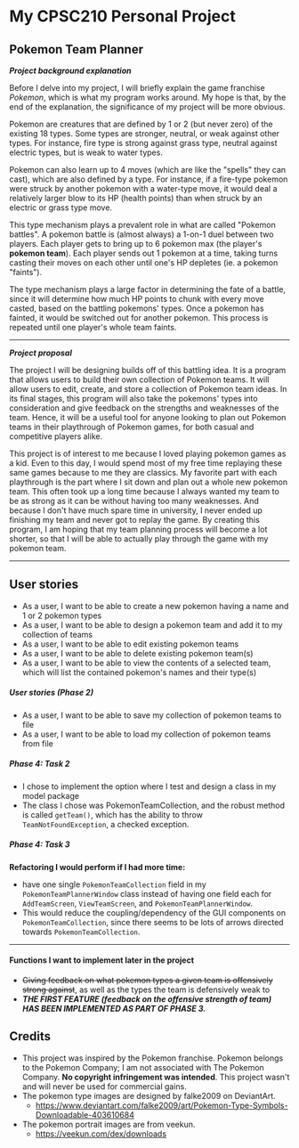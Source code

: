 # My CPSC210 Personal Project

## Pokemon Team Planner 

***Project background explanation***

Before I delve into my project, I will briefly explain the game franchise
*Pokemon*, which is what my program works around. My hope is that, by the end 
of the explanation, the significance of my project will be more obvious.

Pokemon are creatures that are defined by 1 or 2 (but never zero) of the 
existing 18 types. Some types are stronger, neutral, or weak against other types.
For instance, fire type is strong against grass type, neutral against electric types,
but is weak to water types.

Pokemon can also learn up to 4 moves (which are like the "spells" they can cast), 
which are also defined by a type. For instance, if a fire-type pokemon were struck by 
another pokemon with a water-type move, it would deal a relatively larger blow to 
its HP (health points) than when struck by an electric or grass type move.

This type mechanism plays a prevalent role in what are called "Pokemon battles".
A pokemon battle is (almost always) a 1-on-1 duel between two players.
Each player gets to bring up to 6 pokemon max (the player's **pokemon team**).
Each player sends out 1 pokemon at a time, taking turns casting their moves
on each other until one's HP depletes (ie. a pokemon "faints").

The type mechanism plays a large factor in determining the 
fate of a battle, since it will determine how much HP points to chunk with
every move casted, based on the battling pokemons' types. 
Once a pokemon has fainted, it would be switched out for 
another pokemon. This process is repeated until one player's whole team faints.

___

***Project proposal***

The project I will be designing builds off of this battling idea. 
It is a program that allows users to build their
own collection of Pokemon teams. It will allow users to edit, create, and
store a collection of Pokemon team ideas. In its final stages, this program
will also take the pokemons' types into consideration and give feedback on the 
strengths and weaknesses of the team. Hence, it will be a useful tool for anyone 
looking to plan out Pokemon teams in their playthrough of Pokemon games, for both 
casual and competitive players alike.

This project is of interest to me because I loved playing pokemon games as a kid. 
Even to this day, I would spend most of my free time replaying these
same games because to me they are classics. My favorite part with each playthrough
is the part where I sit down and plan out a whole new pokemon team. This often took
up a long time because I always wanted my team to be as strong as it can be
without having too many weaknesses. And because I don't have much spare time in
university, I never ended up finishing my team and never got to replay the game.
By creating this program, I am hoping that my team planning process will become a lot
shorter, so that I will be able to actually play through the game with my pokemon team.

---

## User stories

- As a user, I want to be able to create a new pokemon having a name and 1 or 2 pokemon types
- As a user, I want to be able to design a pokemon team and add it to my collection of teams
- As a user, I want to be able to edit existing pokemon teams
- As a user, I want to be able to delete existing pokemon team(s)
- As a user, I want to be able to view the contents of a selected team, which will list
  the contained pokemon's names and their type(s)
  
##### User stories (Phase 2)
- As a user, I want to be able to save my collection of pokemon teams to file
- As a user, I want to be able to load my collection of pokemon teams from file

##### Phase 4: Task 2
- I chose to implement the option where I test and design a class in my model package
- The class I chose was PokemonTeamCollection, and the robust method is called `getTeam()`, 
which has the ability to throw `TeamNotFoundException`, a checked exception. 

##### Phase 4: Task 3
**Refactoring I would perform if I had more time:**
- have one single `PokemonTeamCollection` field in my `PokemonTeamPlannerWindow` class instead
of having one field each for `AddTeamScreen`, `ViewTeamScreen`, and `PokemonTeamPlannerWindow`.
- This would reduce the coupling/dependency of the GUI components on `PokemonTeamCollection`, since
there seems to be lots of arrows directed towards `PokemonTeamCollection`.

---

#### Functions I want to implement later in the project

- ~~Giving feedback on what pokemon types a given team is offensively strong against~~,
  as well as the types the team is defensively weak to
- ***THE FIRST FEATURE (feedback on the offensive strength of team) HAS BEEN IMPLEMENTED AS PART OF PHASE 3.***
  
  
  
## Credits

- This project was inspired by the Pokemon franchise. Pokemon belongs to the Pokemon Company; I am not associated with The Pokemon Company. **No copyright infringement was intended**. This project wasn't and will never be used for commercial gains.
- The pokemon type images are designed by falke2009 on DeviantArt.
    * https://www.deviantart.com/falke2009/art/Pokemon-Type-Symbols-Downloadable-403610684
- The pokemon portrait images are from veekun.
    * https://veekun.com/dex/downloads
